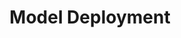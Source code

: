 ---
title: "Model Deployment"

categories: ['']

tags: ['Model', 'Deployment']

arabic: ['نشر النموذج']

publishers: ['معجم مصطلحات التعلم الآلي والتعلم العميق وعلم البيانات']

types: "word"

slug: ""
---